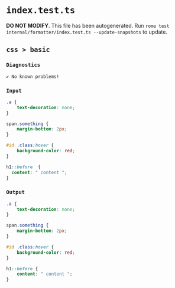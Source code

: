 # `index.test.ts`

**DO NOT MODIFY**. This file has been autogenerated. Run `rome test internal/formatter/index.test.ts --update-snapshots` to update.

## `css > basic`

### `Diagnostics`

```
✔ No known problems!

```

### `Input`

```css
.a {
	text-decoration: none;
}

span.something {
	margin-bottom: 2px;
}

#id .class:hover {
	background-color: red;
}

h1::before  {
  content: " content ";
}

```

### `Output`

```css
.a {
	text-decoration: none;
}

span.something {
	margin-bottom: 2px;
}

#id .class:hover {
	background-color: red;
}

h1::before {
	content: " content ";
}

```
